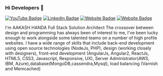 ### Hi Developers 👋

[![YouTube Badge](https://img.shields.io/badge/YouTube-DeveloperFunnel-red)](https://www.youtube.com/developerfunnel)
[![Linkedin Badge](https://img.shields.io/badge/-AakashHanda-blue?style=flat-square&logo=Linkedin&logoColor=white&link=https://www.linkedin.com/in/aakash-handa-01629954/)](https://www.linkedin.com/in/aakash-handa-01629954/)
[![Website Badge](https://img.shields.io/badge/WebSite-AakashHanda-green)](https://www.aakashhanda.me)
[![Website Badge](https://img.shields.io/badge/WebSite-AakashHanda-yellow)](https://www.aakashhanda.me)

I'm AAKASH HANDA
Full Stack Solution Architect
The crossover between design and programming has always been of interest to me, I've been lucky enough to work alongside some talented teams on a number of high profile websites. I have a wide range of skills that include back-end development using open source technologies (NodeJs, PHP), design (working closely with designers), front-end development (AngularJs, Angular2, ReactJs, HTML5, CSS3, Javascript, Responsive, UX), Server Administrator(AWS, IBM, Azure),database(MongoDB,cassendra,Mysql), load balancing (Varnish and Memcached)
<!--
**Aakashdeveloper/Aakashdeveloper** is a ✨ _special_ ✨ repository because its `README.md` (this file) appears on your GitHub profile.

Here are some ideas to get you started:

- 🔭 I’m currently working on ...
- 🌱 I’m currently learning ...
- 👯 I’m looking to collaborate on ...
- 🤔 I’m looking for help with ...
- 💬 Ask me about ...
- 📫 How to reach me: ...
- 😄 Pronouns: ...
- ⚡ Fun fact: ...
-->
